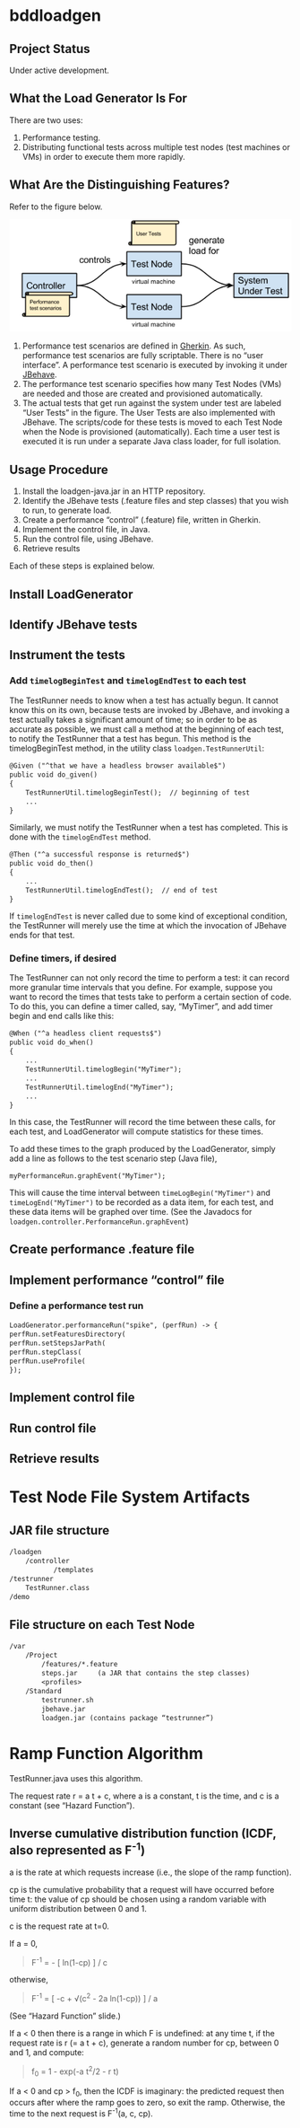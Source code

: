 # bddloadgen

## Project Status

Under active development.

## What the Load Generator Is For
There are two uses:

1. Performance testing.
2. Distributing functional tests across multiple test nodes (test machines or VMs)
in order to execute them more rapidly.

## What Are the Distinguishing Features?
Refer to the figure below.

![Figure 1: Overall setup](BDDLoadgen_Overall_Setup.png "Figure 1: Overall setup")

1. Performance test scenarios are defined in [Gherkin](https://github.com/cucumber/cucumber/wiki/Gherkin).
As such, performance test
scenarios are fully scriptable. There is no “user interface”. A performance test
scenario is executed by invoking it under [JBehave](http://jbehave.org/).
2. The performance test scenario specifies how many Test Nodes (VMs) are needed
and those are created and provisioned automatically.
3. The actual tests that get run against the system under test are labeled
“User Tests” in the figure. The User Tests are also implemented with JBehave.
The scripts/code for these tests is moved to each Test Node when the Node is
provisioned (automatically). Each time a user test is executed it is run under
a separate Java class loader, for full isolation.


## Usage Procedure
1. Install the loadgen-java.jar in an HTTP repository.
2. Identify the JBehave tests (.feature files and step classes) that you wish to run, to generate load.
3. Create a performance “control” (.feature) file, written in Gherkin.
4. Implement the control file, in Java.
5. Run the control file, using JBehave.
6. Retrieve results

Each of these steps is explained below.

## Install LoadGenerator


## Identify JBehave tests


## Instrument the tests

### Add `timelogBeginTest` and `timelogEndTest` to each test
The TestRunner needs to know when a test has actually begun. It cannot know this
on its own, because tests are invoked by JBehave, and invoking a test actually
takes a significant amount of time; so in order to be as accurate as possible,
we must call a method at the beginning of each test, to notify the TestRunner
that a test has begun. This method is the timelogBeginTest method, in the utility
class `loadgen.TestRunnerUtil`:

```
@Given ("^that we have a headless browser available$")
public void do_given()
{
    TestRunnerUtil.timelogBeginTest();  // beginning of test
    ...
}
```

Similarly, we must notify the TestRunner when a test has completed. This is
done with the `timelogEndTest` method.

```
@Then ("^a successful response is returned$")
public void do_then()
{
    ...
    TestRunnerUtil.timelogEndTest();  // end of test
}
```

If `timelogEndTest` is never called due to some kind of exceptional condition,
the TestRunner will merely use the time at which the invocation of JBehave ends
for that test.

### Define timers, if desired
The TestRunner can not only record the time to perform a test: it can record more
granular time intervals that you define. For example, suppose you want to record
the times that tests take to perform a certain section of code. To do this, you
can define a timer called, say, “MyTimer”, and add timer begin and end calls like this:

```
@When ("^a headless client requests$")
public void do_when()
{
    ...
    TestRunnerUtil.timelogBegin("MyTimer");
    ...
    TestRunnerUtil.timelogEnd("MyTimer");
    ...
}
```

In this case, the TestRunner will record the time between these calls, for each test, and LoadGenerator will compute statistics for these times.

To add these times to the graph produced by the LoadGenerator, simply add a line as follows to the test scenario step (Java file),

```
myPerformanceRun.graphEvent("MyTimer");
```

This will cause the time interval between `timeLogBegin("MyTimer")` and
`timeLogEnd("MyTimer")` to be recorded as a data item, for each test, and these
data items will be graphed over time. (See the Javadocs for
`loadgen.controller.PerformanceRun.graphEvent`)

## Create performance .feature file

## Implement performance “control” file


### Define a performance test run

```
LoadGenerator.performanceRun("spike", (perfRun) -> {
perfRun.setFeaturesDirectory(
perfRun.setStepsJarPath(
perfRun.stepClass(
perfRun.useProfile(
});
```

## Implement control file

## Run control file

## Retrieve results

# Test Node File System Artifacts

## JAR file structure

```
/loadgen
    /controller
           /templates
/testrunner
    TestRunner.class
/demo
```

## File structure on each Test Node

```
/var
    /Project
        /features/*.feature
        steps.jar     (a JAR that contains the step classes)
        <profiles>
    /Standard
        testrunner.sh
        jbehave.jar
        loadgen.jar (contains package “testrunner”)
```
# Ramp Function Algorithm

TestRunner.java uses this algorithm.

The request rate r = a t + c, where a is a constant, t is the time, and c is a constant (see “Hazard Function”).

## Inverse cumulative distribution function (ICDF, also represented as F<sup>-1</sup>)

a is the rate at which requests increase (i.e., the slope of the ramp function).

cp is the cumulative probability that a request will have occurred before time t: the value of cp should be chosen using a random variable with uniform distribution between 0 and 1.

c is the request rate at t=0.

If a = 0,

<blockquote>
F<sup>-1</sup> = - [ ln(1-cp) ] / c
</blockquote>

otherwise,

<blockquote>
F<sup>-1</sup> = [ -c + √(c<sup>2</sup> - 2a ln(1-cp)) ] / a
</blockquote>

(See “Hazard Function” slide.)


If a < 0 then there is a range in which F is undefined: at any time t, if the
request rate is r (= a t + c), generate a random number for cp, between 0 and 1,
and compute:

<blockquote>
f<sub>0</sub> = 1 - exp(-a t<sup>2</sup>/2 - r t)
</blockquote>

If a < 0 and cp > f<sub>0</sub>, then the ICDF is imaginary: the predicted request then occurs
after where the ramp goes to zero, so exit the ramp. Otherwise, the time to the next
request is F<sup>-1</sup>(a, c, cp).
